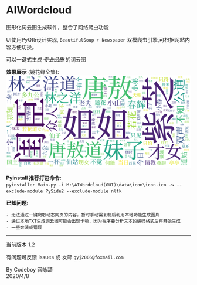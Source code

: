 # AIWordcloud

图形化词云图生成软件，整合了网络爬虫功能  

UI使用PyQt5设计实现, `BeautifulSoup + Newspaper` 双模爬虫引擎,可根据网站内容方便切换。

可以一键式生成 *~~专业品质~~* 的词云图  

**效果展示** (镜花缘全集):  
![](temp.png)

**Pyinstall 推荐打包命令:**  
`pyinstaller Main.py -i M:\AIWordcloud(GUI)\data\icon\icon.ico -w --exclude-module PySide2 --exclude-module nltk`

**已知问题:**
```
- 无法通过一键爬取动态网页的内容，暂时手动需复制后利用本地功能生成图片
- 通过本地TXT生成词云图可能会出现卡顿，因为程序要分析文本的编码格式后再开始生成
- 一些奔溃或错误
```
---
当前版本 1.2  

有问题可反馈 Issues 或 发邮 `gyj2006@foxmail.com`

By Codeboy 官咏颉  
2020/4/8
